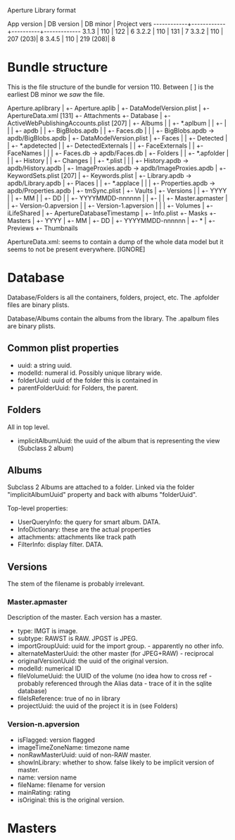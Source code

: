 Aperture Library format




App version | DB version | DB minor | Project vers
------------+------------+----------+-------------
3.1.3       | 110        | 122      | 6
3.2.2       | 110        | 131      | 7
3.3.2       | 110        | 207 (203)| 8
3.4.5       | 110        | 219 (208)| 8


Bundle structure
================

This is the file structure of the bundle for version 110. Between [ ]
is the earliest DB minor we *saw* the file.


Aperture.aplibrary
|
+- Aperture.aplib
|  +- DataModelVersion.plist
|
+- ApertureData.xml [131]
+- Attachments
+- Database
|  +- ActiveWebPublishingAccounts.plist [207]
|  +- Albums
|  |  +- *.aplbum
|  |  +-
|  |
|  +- apdb
|  |  +- BigBlobs.apdb
|  |  +- Faces.db
|  |
|  +- BigBlobs.apdb -> apdb/BigBlobs.apdb
|  +- DataModelVersion.plist
|  +- Faces
|  |  +- Detected
|  |     +- *.apdetected
|  |  +- DetectedExternals
|  |  +- FaceExternals
|  |  +- FaceNames
|  |
|  +- Faces.db -> apdb/Faces.db
|  +- Folders
|  |  +- *.apfolder
|  |
|  +- History
|  |  +- Changes
|  |     +- *.plist
|  |
|  +- History.apdb -> apdb/History.apdb
|  +- ImageProxies.apdb -> apdb/ImageProxies.apdb
|  +- KeywordSets.plist [207]
|  +- Keywords.plist
|  +- Library.apdb -> apdb/Library.apdb
|  +- Places
|  |  +- *.applace
|  |
|  +- Properties.apdb -> apdb/Properties.apdb
|  +- tmSync.plist
|  +- Vaults
|  +- Versions
|  |  +- YYYY
|  |     +- MM
|  |        +- DD
|  |           +- YYYYMMDD-nnnnnn
|  |              +- <id>
|  |                 +- Master.apmaster
|  |                 +- Version-0.apversion
|  |                 +- Version-1.apversion
|  |
|  +- Volumes
|
+- iLifeShared
|  +- ApertureDatabaseTimestamp
|
+- Info.plist
+- Masks
+- Masters
|  +- YYYY
|     +- MM
|        +- DD
|           +- YYYYMMDD-nnnnnn
|             +- *
|
+- Previews
+- Thumbnails



ApertureData.xml: seems to contain a dump of the whole data model but
it seems to not be present everywhere. [IGNORE]

Database
========

Database/Folders is all the containers, folders, project, etc.
The .apfolder files are binary plists.

Database/Albums contain the albums from the library. The .apalbum
files are binary plists.

Common plist properties
-----------------------

* uuid: a string uuid.
* modelId: numeral id. Possibly unique library wide.
* folderUuid: uuid of the folder this is contained in
* parentFolderUuid: for Folders, the parent.

Folders
-------

All in top level.

* implicitAlbumUuid: the uuid of the album that is representing the view
  (Subclass 2 album)


Albums
------

Subclass 2 Albums are attached to a folder. Linked via the folder
"implicitAlbumUuid" property and back with albums "folderUuid".

Top-level properties:

* UserQueryInfo: the query for smart album. DATA.
* InfoDictionary: these are the actual properties
* attachments: attachments like track path
* FilterInfo: display filter. DATA.


Versions
--------

The stem of the filename is probably irrelevant.

### Master.apmaster ###

Description of the master. Each version has a master.
* type: IMGT is image.
* subtype: RAWST is RAW. JPGST is JPEG.
* importGroupUuid: uuid for the import group. - apparently no other info.
* alternateMasterUuid: the other master (for JPEG+RAW) - reciprocal
* originalVersionUuid: the uuid of the original version.
* modelId: numerical ID
* fileVolumeUuid: the UUID of the volume (no idea how to cross ref - probably
  referenced through the Alias data - trace of it in the sqlite database)
* fileIsReference: true of no in library
* projectUuid: the uuid of the project it is in (see Folders)

### Version-n.apversion ###

* isFlagged: version flagged
* imageTimeZoneName: timezone name
* nonRawMasterUuid: uuid of non-RAW master.
* showInLibrary: whether to show. false likely to be implicit version of
  master.
* name: version name
* fileName: filename for version
* mainRating: rating
* isOriginal: this is the original version.

Masters
=======

